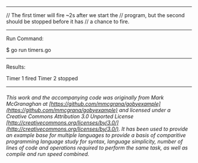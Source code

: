 

_______________________________________________________________________________
// The first timer will fire ~2s after we start the
// program, but the second should be stopped before it has
// a chance to fire.

_______________________________________________________________________________
Run Command:

$ go run timers.go

_______________________________________________________________________________
Results:

Timer 1 fired
Timer 2 stopped

___

###### This work and the accompanying code was originally from Mark McGranaghan at [https://github.com/mmcgrana/gobyexample](https://github.com/mmcgrana/gobyexample) and licensed under a Creative Commons Attribution 3.0 Unported License [http://creativecommons.org/licenses/by/3.0/](http://creativecommons.org/licenses/by/3.0/). It has been used to provide an example base for multiple languages to provide a basis of comparitive programming language study for syntax, language simplicity, number of lines of code and operations required to perform the same task, as well as compile and run speed combined.